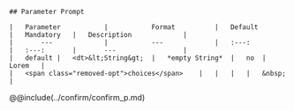 ```div-parameter
## Parameter Prompt

|	Parameter			|			Format			|	Default					|	Mandatory	|	Description				| 
|		---				|			---				|	:---:					|	:---:		|		---					|
|	default	|	<dt>&lt;String&gt;	|	*empty String*	|	no	|	Lorem	|
|	<span class="removed-opt">choices</span>	|	|	|	|	&nbsp;	|

```

@@include(../confirm/confirm_p.md) 
